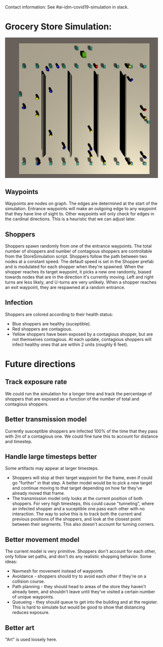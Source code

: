 Contact information: See #ai-idm-covid19-simulation in slack.

# Grocery Store Simulation:
![Grocery Simulation](docs/images/Grocery.png "Grocery Simulation")

## Waypoints
Waypoints are nodes on graph. The edges are determined at the start of the simulation. Entrance waypoints will make an outgoing edge to any waypoint that they have line of sight to.
Other waypoints will only check for edges in the cardinal directions. This is a heuristic that we can adjust later.

## Shoppers
Shoppers spawn randomly from one of the entrance waypoints. The total number of shoppers and number of contagious shoppers are controllable from the StoreSimulation script.
Shoppers follow the path between two nodes at a constant speed. The default speed is set in the Shopper prefab and is modulated for each shopper when they're spawned. When the shopper
reaches its target waypoint, it picks a new one randomly, biased towards nodes that are in the direction it's currently moving. Left and right turns are less likely, and U-turns are very unlikely.
When a shopper reaches an exit waypoint, they are respawned at a random entrance.

## Infection
Shoppers are colored according to their health status:
* Blue shoppers are healthy (suceptible).
* Red shoppers are contagious.
* Yellow shoppers have been exposed by a contagious shopper, but are not themselves contagious.
At each update, contagious shoppers will infect healthy ones that are within 2 units (roughly 6 feet).


# Future directions
## Track exposure rate
We could run the simulation for a longer time and track the percentage of shoppers that are exposed as a function of the number of total and contagious shoppers.

## Better transmission model
Currently susceptible shoppers are infected 100% of the time that they pass with 2m of a contagious one. We could fine tune this to account for distance and timestep.

## Handle large timesteps better
Some artifacts may appear at larger timesteps.
* Shoppers will stop at their target waypoint for the frame, even if could go "further" in that step. A better model would be to pick a new target and continue moving to that target depending on how far they've already moved that frame.
* The transmission model only looks at the current position of both shoppers. For very high timesteps, this could cause "tunneling", where an infected shopper and a suceptible one pass each other with no interaction. The way to solve this is to track both the current and previous positions of the shoppers, and look at the closest point between their segments. This also doesn't account for turning corners.

## Better movement model
The current model is very primitive. Shoppers don't account for each other, only follow set paths, and don't do any realistic shopping behavior. Some ideas:
* Navmesh for movement instead of waypoints
* Avoidance - shoppers should try to avoid each other if they're on a collision course.
* Path planning - they should head to areas of the store they haven't already been, and shouldn't leave until they've visited a certain number of unique waypoints.
* Queueing - they should queue to get into the building and at the register. This is hard to simulate but would be good to show that distancing reduces exposure.

## Better art
"Art" is used loosely here.